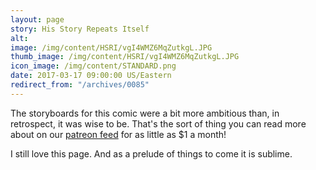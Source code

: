 ```yaml
---
layout: page
story: His Story Repeats Itself
alt:
image: /img/content/HSRI/vgI4WMZ6MqZutkgL.JPG
thumb_image: /img/content/HSRI/vgI4WMZ6MqZutkgL.JPG
icon_image: /img/content/STANDARD.png
date: 2017-03-17 09:00:00 US/Eastern
redirect_from: "/archives/0085"
---
```

The storyboards for this comic were a bit more ambitious than, in retrospect, it was wise to be. That's the sort of thing you can read more about on our [patreon feed](https://www.patreon.com/fabelaro) for as little as $1 a month!

I still love this page. And as a prelude of things to come it is sublime.

